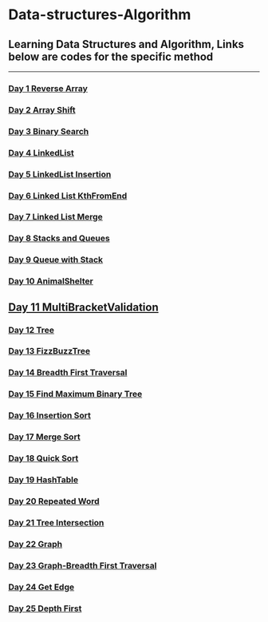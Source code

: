 #  Data-structures-Algorithm
## Learning Data Structures and Algorithm, Links below are codes for the specific method
 ---

### [Day 1 Reverse Array](https://github.com/jun383914/Data-Structure-and-algorithm/blob/master/ReverseArray/ReverseArray/Program.cs)
### [Day 2 Array Shift](https://github.com/jun383914/Data-Structure-and-algorithm/blob/master/ShiftArray/ShiftArray/ShiftArray/Program.cs)
### [Day 3 Binary Search](https://github.com/jun383914/Data-Structure-and-algorithm/blob/master/BinarySearch/BinarySearch/BinarySearch/Program.cs)
### [Day 4 LinkedList](https://github.com/jun383914/Data-Structure-and-algorithm/blob/master/LinkedList/LinkedList/LinkedList/Program.cs)
### [Day 5 LinkedList Insertion](https://github.com/jun383914/Data-Structure-and-algorithm/blob/master/LinkedList%20Insertion/Linkedlist%20Insertion/Linkedlist%20Insertion/Program.cs)
### [Day 6 Linked List KthFromEnd](https://github.com/jun383914/Data-Structure-and-algorithm/blob/master/LinkedList%20KthFromEnd/LinkedList%20KthFromEnd/LinkedList%20KthFromEnd/Program.cs)
### [Day 7 Linked List Merge](PlaceHolder)
### [Day 8 Stacks and Queues](PlaceHolder)
### [Day 9 Queue with Stack](PlaceHolder)
### [Day 10 AnimalShelter](PlaceHolder)
## [Day 11 MultiBracketValidation](PlaceHolder)
### [Day 12 Tree](PlaceHolder)
### [Day 13 FizzBuzzTree](PlaceHolder)
### [Day 14 Breadth First Traversal](PlaceHolder)
### [Day 15 Find Maximum Binary Tree](PlaceHolder)
### [Day 16 Insertion Sort](PlaceHolder)
### [Day 17 Merge Sort](PlaceHolder)
### [Day 18 Quick Sort](PlaceHolder)
### [Day 19 HashTable](PlaceHolder)
### [Day 20 Repeated Word](PlaceHolder)
### [Day 21 Tree Intersection](PlaceHolder)
### [Day 22 Graph](PlaceHolder)
### [Day 23 Graph-Breadth First Traversal](PlaceHolder)
### [Day 24 Get Edge](PlaceHolder)
### [Day 25 Depth First](PlaceHolder)

